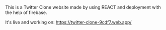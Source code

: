 This is a Twitter Clone website made by using REACT and deployment with the help of firebase.

It's live and working on: https://twitter-clone-9cdf7.web.app/
